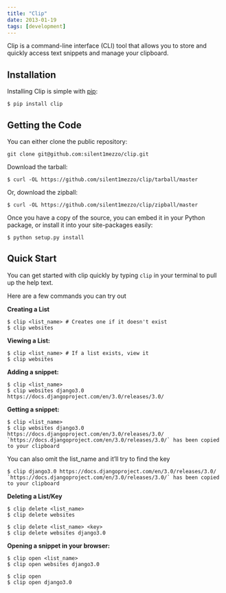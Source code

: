 ```yaml
---
title: "Clip"
date: 2013-01-19
tags: [development]
---
```


Clip is a command-line interface (CLI) tool that allows you to store and quickly access text snippets and manage your clipboard.

## Installation
Installing Clip is simple with [pip](http://web.archive.org/web/20150202081421/http://www.pip-installer.org/en/latest/):

```
$ pip install clip
```

## Getting the Code
You can either clone the public repository:
```
git clone git@github.com:silent1mezzo/clip.git
```
Download the tarball:
```
$ curl -OL https://github.com/silent1mezzo/clip/tarball/master
```
Or, download the zipball:
```
$ curl -OL https://github.com/silent1mezzo/clip/zipball/master
```

Once you have a copy of the source, you can embed it in your Python package, or install it into your site-packages easily:
```
$ python setup.py install
```

## Quick Start
You can get started with clip quickly by typing `clip` in your terminal to pull up the help text.

Here are a few commands you can try out

**Creating a List**
```
$ clip <list_name> # Creates one if it doesn't exist
$ clip websites
```

**Viewing a List:**
```
$ clip <list_name> # If a list exists, view it
$ clip websites
```

**Adding a snippet:**
```
$ clip <list_name>
$ clip websites django3.0 https://docs.djangoproject.com/en/3.0/releases/3.0/
```

**Getting a snippet:**
```
$ clip <list_name>
$ clip websites django3.0 https://docs.djangoproject.com/en/3.0/releases/3.0/
`https://docs.djangoproject.com/en/3.0/releases/3.0/` has been copied to your clipboard
```

You can also omit the list_name and it’ll try to find the key
```
$ clip django3.0 https://docs.djangoproject.com/en/3.0/releases/3.0/
`https://docs.djangoproject.com/en/3.0/releases/3.0/` has been copied to your clipboard
```

**Deleting a List/Key**
```
$ clip delete <list_name>
$ clip delete websites
 
$ clip delete <list_name> <key>
$ clip delete websites django3.0
```

**Opening a snippet in your browser:**
```
$ clip open <list_name>
$ clip open websites django3.0
 
$ clip open 
$ clip open django3.0
```
